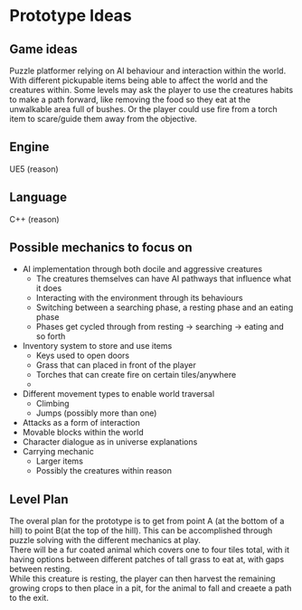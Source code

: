 # Prototype Ideas

## Game ideas

Puzzle platformer relying on AI behaviour and interaction within the world. With different pickupable items being able to affect the world and the creatures within. Some levels may ask the player to use the creatures habits to make a path forward, like removing the food so they eat at the unwalkable area full of bushes. Or the player could use fire from a torch item to scare/guide them away from the objective.

## Engine

UE5 
(reason)

## Language

C++
(reason)

## Possible mechanics to focus on
- AI implementation through both docile and aggressive creatures
    - The creatures themselves can have AI pathways that influence what it does
    - Interacting with the environment through its behaviours
    - Switching between a searching phase, a resting phase and an eating phase
    - Phases get cycled through from resting -> searching -> eating and so forth
- Inventory system to store and use items
    - Keys used to open doors
    - Grass that can placed in front of the player
    - Torches that can create fire on certain tiles/anywhere
    - 
- Different movement types to enable world traversal
    - Climbing
    - Jumps (possibly more than one)
- Attacks as a form of interaction
- Movable blocks within the world
- Character dialogue as in universe explanations
- Carrying mechanic
    - Larger items
    - Possibly the creatures within reason

## Level Plan

The overal plan for the prototype is to get from point A (at the bottom of a hill) to point B(at the top of the hill). This can be accomplished through puzzle solving with the different mechanics at play.  
There will be a fur coated animal which covers one to four tiles total, with it having options between different patches of tall grass to eat at, with gaps between resting.  
While this creature is resting, the player can then harvest the remaining growing crops to then place in a pit, for the animal to fall and creaete a path to the exit.

